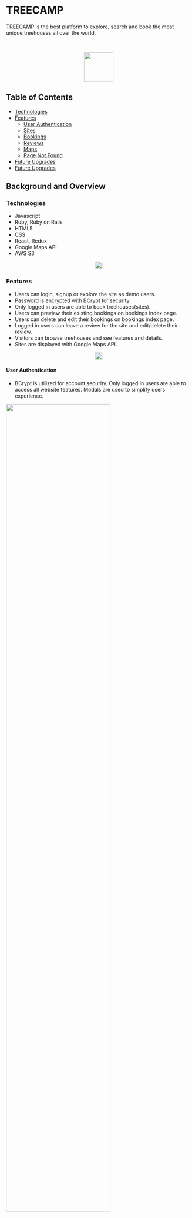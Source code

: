 # TREECAMP
[TREECAMP](https://tree-camp.herokuapp.com/#/ "TeeCamp Homepage") is the best platform to explore, search and book the most unique treehouses all over the world. 

<p>&nbsp;</p>
<div align="center">
  <a href="https://tree-camp.herokuapp.com/#/"><img width="80px" src="app/assets/images/tree_camp_logo.png"></a>
</div>

## Table of Contents 

- [Technologies](#technologies)
- [Features](#features)
  * [User Authentication](#user-authentication)
  * [Sites](#Sites)
  * [Bookings](#bookings)
  * [Reviews](#reviews)
  * [Maps](#maps)
  * [Page Not Found](#page-not-found)
- [Future Upgrades](#future-upgrades)
- [Future Upgrades](#future-upgrades)

## Background and Overview
### Technologies
- Javascript
- Ruby, Ruby on Rails
- HTML5
- CSS
- React, Redux
- Google Maps API
- AWS S3

<div align="center">
  <a href="https://tree-camp.herokuapp.com/#/"><img width="20px" src="app/assets/images/arrow_down.png"></a>
</div>

### Features
- Users can login, signup or explore the site as demo users.
- Password is encrypted with BCrypt for security 
- Only logged in users are able to book treehouses(sites). 
- Users can preview their existing bookings on bookings index page.
- Users can delete and edit their bookings on bookings index page.
- Logged in users can leave a review for the site and edit/delete their review.
- Visitors can browse treehouses and see features and details.
- Sites are displayed with Google Maps API.

<div align="center">
  <a href="https://tree-camp.herokuapp.com/#/"><img width="20px" src="app/assets/images/arrow_down.png"></a>
</div>

#### User Authentication
- BCrypt is utilized for account security. Only logged in users are able to access all website features. Modals are used to simplify users experience.
<div>
  <img width="75%" src="readme/user_auth.gif">
</div>
<p>&nbsp;</p>
-Rails backend Active Record validations are used to monitor user credentials and deliver error messages to advise the user.
<div>
  <img width="20%" src="readme/user_auth_img.png">
</div>
<p>&nbsp;</p>
<div align="center">
  <a href="https://tree-camp.herokuapp.com/#/"><img width="20px" src="app/assets/images/arrow_down.png"></a>
</div>

#### Sites
- Visitors can browse treehouses(sites). They can view site information, essentials, amenities, available activities, read the reviews and see the site location on Google Map
<div >
  <img width="75%" src="readme/site.gif">
</div>
<p>&nbsp;</p>
<div align="center">
  <a href="https://tree-camp.herokuapp.com/#/"><img width="20px" src="app/assets/images/arrow_down.png"></a>
</div>

#### Bookings
- Logged in or demo users can book a tree house. Checkin, checkout dates and number of guests must be provided. On successful booking, a user is redirected to the bookings index page.
- All bookings are displayed on booking index page. User can edit or delete exosting booking.
<div>
  <img width="75%" src="readme/booking2.gif">
</div>
<p>&nbsp;</p>
<div align="center">
  <a href="https://tree-camp.herokuapp.com/#/"><img width="20px" src="app/assets/images/arrow_down.png"></a>
</div>

#### Reviews
- On the spot show page, logged in users can write, delete or edit their reviews. Spot rating is dynimically updated based on the average reviews rating
<div>
  <img width="75%" src="readme/reviews.gif">
</div>
<p>&nbsp;</p>
<div align="center">
  <a href="https://tree-camp.herokuapp.com/#/"><img width="20px" src="app/assets/images/arrow_down.png"></a>
</div>

#### Maps
- After the user selects desired destination from the search bar, new page is rendered with site locations marked with Google Maps markers. Additional site information is available on marker hover. 
- The second location of Google Maps is on the bottom of the spot show page. Site information summary is provided for reference.
<div>
  <img width="75%" src="readme/map_spots.gif">
</div>
<p>&nbsp;</p>
<div>
  <img width="75%" src="readme/map.png">
</div>
<p>&nbsp;</p>
<div align="center">
  <a href="https://tree-camp.herokuapp.com/#/"><img width="20px" src="app/assets/images/arrow_down.png"></a>
</div>
<p>&nbsp;</p>

#### Page Not Found
- Users will be redirected to 404 Not Found page when type non-existing url.
<div>
  <img width="30%" src="readme/notfound.png">
</div>
<p>&nbsp;</p>
<div align="center">
  <a href="https://tree-camp.herokuapp.com/#/"><img width="20px" src="app/assets/images/arrow_down.png"></a>
</div>
<p>&nbsp;</p>

### Code Highlights
- Code below demonstrates how the spot rating is updated after the user writes a new review.
```javascript
handleSubmit(e){
    e.preventDefault();
    this.props.createReview(this.state)
      .then(() => {
          this.setState({
              title: '',
              body: '',
              rating: 0
          })
      }).then(()=>{
          this.updateRating();
      })
}

updateRating(){
    let newRating = 0
    let revSum = 0;
    this.props.fetchReviews(this.props.spot.id)
      .then((res) => {
          let revNum = Object.values(res.reviews).length;

          Object.values(res.reviews).forEach((review) => {
              revSum += parseInt(review.rating);
          })

          newRating = (revSum / revNum).toFixed(1);
          const spotEdit = Object.assign({}, this.props.spot, { rating: newRating * 10 });
          this.props.updateSpot(spotEdit)
      })
}
```
<p>&nbsp;</p>

### Future Upgrades
- Improve search functionality.
- Allow users to create/add their treehouses

